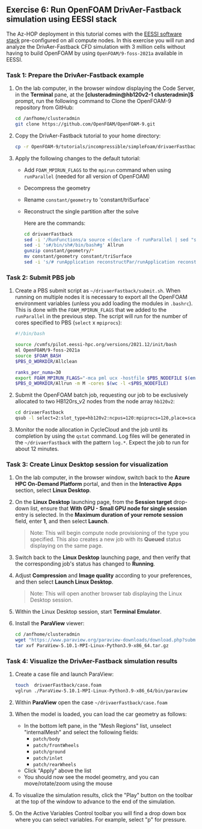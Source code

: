 ## Exercise 6: Run OpenFOAM DrivAer-Fastback simulation using EESSI stack

The Az-HOP deployment in this tutorial comes with the [EESSI software stack](https://eessi.github.io/docs) pre-configured on all compute nodes.
In this exercise you will run and analyze the DrivAer-Fastback CFD simulation with 3 million cells without having to build OpenFOAM by using `OpenFOAM/9-foss-2021a` available in EESSI.

### Task 1: Prepare the DrivAer-Fastback example

1. On the lab computer, in the browser window displaying the Code Server, in the **Terminal** pane, at the **[clusteradmin@hb120v2-1 clusteradmin]$**  prompt, run the following command to Clone the OpenFOAM-9 repository from GitHub:

   ```bash
   cd /anfhome/clusteradmin
   git clone https://github.com/OpenFOAM/OpenFOAM-9.git
   ```

2. Copy the DrivAer-Fastback tutorial to your home directory:

   ```bash
   cp -r OpenFOAM-9/tutorials/incompressible/simpleFoam/drivaerFastback .
   ```

3. Apply the following changes to the default tutorial:

    - Add `FOAM_MPIRUN_FLAGS` to the `mpirun` command when using `runParallel` (needed for all version of OpenFOAM)
    - Decompress the geometry
    - Rename `constant/geometry` to 'constant/triSurface`
    - Reconstruct the single partition after the solve

      Here are the commands:

      ```bash
      cd drivaerFastback
      sed -i '/RunFunctions/a source <(declare -f runParallel | sed "s/mpirun/mpirun \\\$FOAM_MPIRUN_FLAGS/g")' Allrun
      sed -i 's#/bin/sh#/bin/bash#g' Allrun
      gunzip constant/geometry/*
      mv constant/geometry constant/triSurface
      sed -i 's/# runApplication reconstructPar/runApplication reconstructPar/g' Allrun
      ```

### Task 2: Submit PBS job

1. Create a PBS submit script as `~/drivaerFastback/submit.sh`. When running on multiple nodes it is necessary to export all the OpenFOAM environment variables (unless you add loading the modules in `.bashrc`). This is done with the `FOAM_MPIRUN_FLAGS` that we added to the `runParallel` in the previous step. The script will run for the number of cores specified to PBS (`select` x `mpiprocs`):

   ```bash
   #!/bin/bash

   source /cvmfs/pilot.eessi-hpc.org/versions/2021.12/init/bash
   ml OpenFOAM/9-foss-2021a
   source $FOAM_BASH
   $PBS_O_WORKDIR/Allclean

   ranks_per_numa=30
   export FOAM_MPIRUN_FLAGS="-mca pml ucx -hostfile $PBS_NODEFILE $(env |grep 'WM_\|FOAM_' | cut -d'=' -f1 | sed 's/^/-x /g' | tr '\n' ' ') -x MPI_BUFFER_SIZE -x UCX_POSIX_USE_PROC_LINK=n -x PATH --map-by ppr:${ranks_per_numa}:numa"
   $PBS_O_WORKDIR/Allrun -m M -cores $(wc -l <$PBS_NODEFILE)
   ```

2. Submit the OpenFOAM batch job, requesting our job to be exclusively allocated to two HB120rs_v2 nodes from the node array `hb120v2`:

   ```bash
   cd drivaerFastback
   qsub -l select=2:slot_type=hb120v2:ncpus=120:mpiprocs=120,place=scatter:excl submit.sh
   ```

3. Monitor the node allocation in CycleCloud and the job until its completion by using the `qstat` command. Log files will be generated in the `~/drivaerFastback` with the pattern `log.*`. Expect the job to run for about 12 minutes.

### Task 3: Create Linux Desktop session for visualization

1. On the lab computer, in the browser window, switch back to the **Azure HPC On-Demand Platform** portal, and then in the **Interactive Apps** section, select **Linux Desktop**.

2. On the **Linux Desktop** launching page, from the **Session target** drop-down list, ensure that **With GPU - Small GPU node for single session** entry is selected. In the **Maximum duration of your remote session** field, enter **1**,  and then select **Launch**.

   > Note: This will begin compute node provisioning of the type you specified. This also creates a new job with its **Queued** status displaying on the same page.

3. Switch back to the **Linux Desktop** launching page, and then verify that the corresponding job's status has changed to **Running**.

4. Adjust **Compression** and **Image quality** according to your preferences, and then select **Launch Linux Desktop**.

   > Note: This will open another browser tab displaying the Linux Desktop session.

5. Within the Linux Desktop session, start **Terminal Emulator**.

6. Install the **ParaView** viewer:

   ```bash
   cd /anfhome/clusteradmin
   wget "https://www.paraview.org/paraview-downloads/download.php?submit=Download&version=v5.10&type=binary&os=Linux&downloadFile=ParaView-5.10.1-MPI-Linux-Python3.9-x86_64.tar.gz" -O ParaView-5.10.1-MPI-Linux-Python3.9-x86_64.tar.gz
   tar xvf ParaView-5.10.1-MPI-Linux-Python3.9-x86_64.tar.gz
   ```

### Task 4: Visualize the DrivAer-Fastback simulation results

1. Create a case file and launch ParaView:

   ```bash
   touch  drivaerFastback/case.foam
   vglrun ./ParaView-5.10.1-MPI-Linux-Python3.9-x86_64/bin/paraview
   ```

2. Within **ParaView** open the case `~/drivaerFastback/case.foam`

3. When the model is loaded, you can load the car geometry as follows:
   - In the bottom left pane, in the "Mesh Regions" list, unselect "internalMesh" and select the    following fields:
      - `patch/body`
      - `patch/frontWheels`
      - `patch/ground`
      - `patch/inlet`
      - `patch/rearWheels`
   - Click "Apply" above the list
   - You should now see the model geometry, and you can move/rotate/zoom using the mouse

4. To visualize the simulation results, click the "Play" button on the toolbar at the top of the window to advance to the end of the simulation.

5. On the Active Variables Control toolbar you will find a drop down box where you can select variables. For example, select "p" for pressure.
